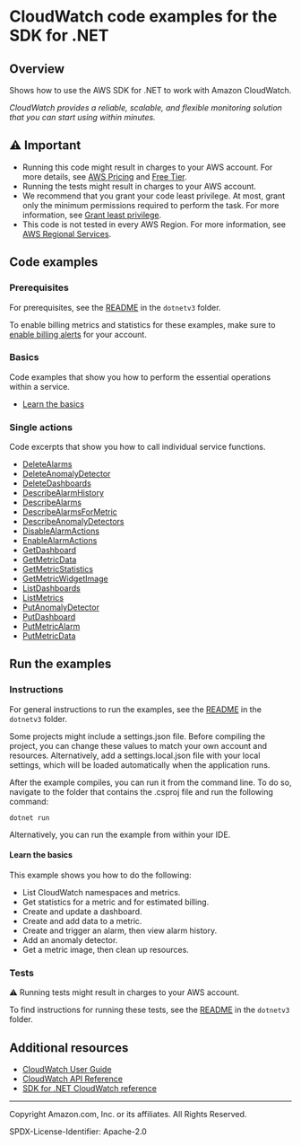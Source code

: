 # CloudWatch code examples for the SDK for .NET

## Overview

Shows how to use the AWS SDK for .NET to work with Amazon CloudWatch.

<!--custom.overview.start-->
<!--custom.overview.end-->

_CloudWatch provides a reliable, scalable, and flexible monitoring solution that you can start using within minutes._

## ⚠ Important

* Running this code might result in charges to your AWS account. For more details, see [AWS Pricing](https://aws.amazon.com/pricing/) and [Free Tier](https://aws.amazon.com/free/).
* Running the tests might result in charges to your AWS account.
* We recommend that you grant your code least privilege. At most, grant only the minimum permissions required to perform the task. For more information, see [Grant least privilege](https://docs.aws.amazon.com/IAM/latest/UserGuide/best-practices.html#grant-least-privilege).
* This code is not tested in every AWS Region. For more information, see [AWS Regional Services](https://aws.amazon.com/about-aws/global-infrastructure/regional-product-services).

<!--custom.important.start-->
<!--custom.important.end-->

## Code examples

### Prerequisites

For prerequisites, see the [README](../README.md#Prerequisites) in the `dotnetv3` folder.


<!--custom.prerequisites.start-->
To enable billing metrics and statistics for these examples, make sure to
[enable billing alerts](https://docs.aws.amazon.com/AmazonCloudWatch/latest/monitoring/monitor_estimated_charges_with_cloudwatch.html#turning_on_billing_metrics) for your account.
<!--custom.prerequisites.end-->

### Basics

Code examples that show you how to perform the essential operations within a service.

- [Learn the basics](Scenarios/CloudWatchScenario.cs)


### Single actions

Code excerpts that show you how to call individual service functions.

- [DeleteAlarms](Actions/CloudWatchWrapper.cs#L396)
- [DeleteAnomalyDetector](Actions/CloudWatchWrapper.cs#L494)
- [DeleteDashboards](Actions/CloudWatchWrapper.cs#L512)
- [DescribeAlarmHistory](Actions/CloudWatchWrapper.cs#L369)
- [DescribeAlarms](Actions/CloudWatchWrapper.cs#L326)
- [DescribeAlarmsForMetric](Actions/CloudWatchWrapper.cs#L349)
- [DescribeAnomalyDetectors](Actions/CloudWatchWrapper.cs#L468)
- [DisableAlarmActions](Actions/CloudWatchWrapper.cs#L414)
- [EnableAlarmActions](Actions/CloudWatchWrapper.cs#L432)
- [GetDashboard](Actions/CloudWatchWrapper.cs#L115)
- [GetMetricData](Actions/CloudWatchWrapper.cs#L226)
- [GetMetricStatistics](Actions/CloudWatchWrapper.cs#L61)
- [GetMetricWidgetImage](Actions/CloudWatchWrapper.cs#L175)
- [ListDashboards](Actions/CloudWatchWrapper.cs#L134)
- [ListMetrics](Actions/CloudWatchWrapper.cs#L33)
- [PutAnomalyDetector](Actions/CloudWatchWrapper.cs#L450)
- [PutDashboard](Actions/CloudWatchWrapper.cs#L91)
- [PutMetricAlarm](Actions/CloudWatchWrapper.cs#L265)
- [PutMetricData](Actions/CloudWatchWrapper.cs#L154)


<!--custom.examples.start-->
<!--custom.examples.end-->

## Run the examples

### Instructions

For general instructions to run the examples, see the
[README](../README.md#building-and-running-the-code-examples) in the `dotnetv3` folder.

Some projects might include a settings.json file. Before compiling the project,
you can change these values to match your own account and resources. Alternatively,
add a settings.local.json file with your local settings, which will be loaded automatically
when the application runs.

After the example compiles, you can run it from the command line. To do so, navigate to
the folder that contains the .csproj file and run the following command:

```
dotnet run
```

Alternatively, you can run the example from within your IDE.


<!--custom.instructions.start-->
<!--custom.instructions.end-->


#### Learn the basics

This example shows you how to do the following:

- List CloudWatch namespaces and metrics.
- Get statistics for a metric and for estimated billing.
- Create and update a dashboard.
- Create and add data to a metric.
- Create and trigger an alarm, then view alarm history.
- Add an anomaly detector.
- Get a metric image, then clean up resources.

<!--custom.basic_prereqs.cloudwatch_GetStartedMetricsDashboardsAlarms.start-->
<!--custom.basic_prereqs.cloudwatch_GetStartedMetricsDashboardsAlarms.end-->


<!--custom.basics.cloudwatch_GetStartedMetricsDashboardsAlarms.start-->
<!--custom.basics.cloudwatch_GetStartedMetricsDashboardsAlarms.end-->


### Tests

⚠ Running tests might result in charges to your AWS account.


To find instructions for running these tests, see the [README](../README.md#Tests)
in the `dotnetv3` folder.



<!--custom.tests.start-->
<!--custom.tests.end-->

## Additional resources

- [CloudWatch User Guide](https://docs.aws.amazon.com/AmazonCloudWatch/latest/monitoring/WhatIsCloudWatch.html)
- [CloudWatch API Reference](https://docs.aws.amazon.com/AmazonCloudWatch/latest/APIReference/Welcome.html)
- [SDK for .NET CloudWatch reference](https://docs.aws.amazon.com/sdkfornet/v3/apidocs/items/CloudWatch/NCloudWatch.html)

<!--custom.resources.start-->
<!--custom.resources.end-->

---

Copyright Amazon.com, Inc. or its affiliates. All Rights Reserved.

SPDX-License-Identifier: Apache-2.0
